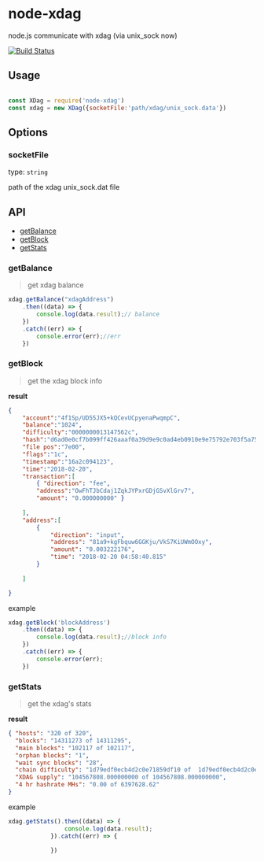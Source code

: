# node-xdag
node.js communicate with xdag (via unix_sock now)

[![Build Status](https://travis-ci.org/feiin/node-xdag.svg?branch=master)](https://travis-ci.org/feiin/feiin/node-xdag)


## Usage

```node.js

const XDag = require('node-xdag')
const xdag = new XDag({socketFile:'path/xdag/unix_sock.data'})
```

## Options

### socketFile
type: `string`

path of the xdag unix_sock.dat file

## API

 - [getBalance](#get_balance)
 - [getBlock](#get_block)
 - [getStats](#get_stats)

 ### <a id="get_balance">getBalance</a>

> get xdag balance

```javascript
xdag.getBalance("xdagAddress")
    .then((data) => {
        console.log(data.result);// balance
    })
    .catch((err) => {
        console.error(err);//err
    })
```

### <a id="get_block">getBlock</a>

>get the xdag block info

**result**
```json
{
    "account":"4f1Sp/UD55JX5+kQCevUCpyenaPwqmpC",
    "balance":"1024",
    "difficulty":"0000000013147562c",
    "hash":"d6ad0e0cf7b099ff426aaaf0a39d9e9c0ad4eb0910e9e75792e703f5a752fde1",
    "file pos":"7e00",
    "flags":"1c",
    "timestamp":"16a2c094123",
    "time":"2018-02-20",
    "transaction":[
        { "direction": "fee",
        "address":"OwFhTJbCdaj1ZqkJYPxrGDjGSvXlGrv7",
        "amount": "0.000000000" }
        
    ],
    "address":[
        { 
            "direction": "input",
            "address": "81a9+kgFbquw6GGKju/VkS7KiUWmOOxy",
            "amount": "0.003222176",
            "time": "2018-02-20 04:58:40.815"
        }
        
    ]

}
```
example

```javascript
xdag.getBlock('blockAddress')
    .then((data) => {
        console.log(data.result);//block info
    })
    .catch((err) => {
        console.error(err);
    })
```

 ### <a id="get_stats">getStats</a>

> get the xdag's stats

**result**

```json
{ "hosts": "320 of 320",
  "blocks": "14311273 of 14311295",
  "main blocks": "102117 of 102117",
  "orphan blocks": "1",
  "wait sync blocks": "28",
  "chain difficulty": "1d79edf0ecb4d2c0e71859df10 of  1d79edf0ecb4d2c0e71859df10",
  "XDAG supply": "104567808.000000000 of 104567808.000000000",
  "4 hr hashrate MHs": "0.00 of 6397628.62"
}
```

example

```javascript
xdag.getStats().then((data) => {
                console.log(data.result);
            }).catch((err) => {

            })

```


